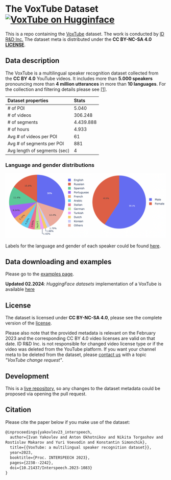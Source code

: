 # The VoxTube Dataset [![VoxTube on Hugginface](https://huggingface.co/datasets/huggingface/badges/raw/main/dataset-on-hf-md.svg)](https://huggingface.co/datasets/voice-is-cool/voxtube)

This is a repo containing the [VoxTube](https://idrnd.github.io/VoxTube) dataset. The work is conducted by [ID R&D Inc.](https://www.idrnd.ai) The dataset meta is distributed under the **CC BY-NC-SA 4.0 [LICENSE](LICENSE)**.


## Data description

The VoxTube is a multilingual speaker recognition dataset collected from the **CC BY 4.0** YouTube videos. It includes more than **5.000 speakers** pronouncing more than **4 million utterances** in more than **10 languages**. For the collection and filtering details please see [[1]](#citation).

| Dataset properties           | Stats     |
|:-----------------------------|:----------|
| # of POI                     | 5.040     |
| # of videos                  | 306.248   |
| # of segments                | 4.439.888 |
| # of hours                   | 4.933     |
| Avg # of videos per POI      | 61        |
| Avg # of segments per POI    | 881       |
| Avg length of segments (sec) | 4         |

###  Language and gender distributions
![Distributions](./resources/img/lang_gender.png)

Labels for the language and gender of each speaker could be found [here](resources/language_gender_meta.csv).

## Data downloading and examples

Please go to the [examples page](./examples/README.md).

**Updated 02.2024**: *HuggingFace datasets* implementation of a VoxTube is available [here](https://huggingface.co/datasets/voice-is-cool/voxtube)


## License

The dataset is licensed under **CC BY-NC-SA 4.0**, please see the complete version of the [license](LICENSE).

Please also note that the provided metadata is relevant on the February 2023 and the corresponding CC BY 4.0 video licenses are valid on that date. ID R&D Inc. is not responsible for changed video license type or if the video was deleted from the YouTube platform. If you want your channel meta to be deleted from the dataset, please [contact us](https://www.idrnd.ai/contact-us) with a topic *"VoxTube change request"*.


## Development

This is a [live repository](https://github.com/IDRnD/VoxTube), so any changes to the dataset metadata could be proposed via opening the pull request.


## Citation

Please cite the paper below if you make use of the dataset:

```
@inproceedings{yakovlev23_interspeech,
  author={Ivan Yakovlev and Anton Okhotnikov and Nikita Torgashov and Rostislav Makarov and Yuri Voevodin and Konstantin Simonchik},
  title={{VoxTube: a multilingual speaker recognition dataset}},
  year=2023,
  booktitle={Proc. INTERSPEECH 2023},
  pages={2238--2242},
  doi={10.21437/Interspeech.2023-1083}
}
```
